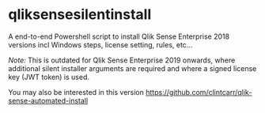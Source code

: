 # qliksensesilentinstall
A end-to-end Powershell script to install Qlik Sense Enterprise 2018 versions incl Windows steps, license setting, rules, etc...

*Note:* This is outdated for Qlik Sense Enterprise 2019 onwards, where additional silent installer arguments are required and where a signed license key (JWT token) is used. 

You may also be interested in this version 
https://github.com/clintcarr/qlik-sense-automated-install

